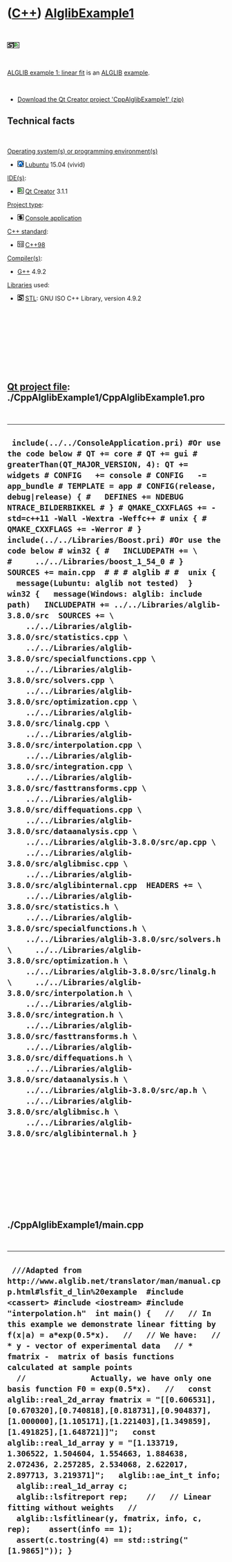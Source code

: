 
 

 

 

 

 

([C++](Cpp.md)) [AlglibExample1](CppAlglibExample1.md)
========================================================

 

![STL](PicStl.png)![Qt Creator](PicQtCreator.png)

 

[ALGLIB example 1: linear fit](CppAlglibExample1.md) is an
[ALGLIB](CppAlglib.md) [example](CppExample.md).

 

-   [Download the Qt Creator project
    'CppAlglibExample1' (zip)](CppAlglibExample1.zip)

Technical facts
---------------

 

[Operating system(s) or programming environment(s)](CppOs.md)

-   ![Lubuntu](PicLubuntu.png) [Lubuntu](CppLubuntu.md) 15.04 (vivid)

[IDE(s)](CppIde.md):

-   ![Qt Creator](PicQtCreator.png) [Qt Creator](CppQtCreator.md) 3.1.1

[Project type](CppQtProjectType.md):

-   ![console](PicConsole.png) [Console
    application](CppConsoleApplication.md)

[C++ standard](CppStandard.md):

-   ![C++98](PicCpp98.png) [C++98](Cpp98.md)

[Compiler(s)](CppCompiler.md):

-   [G++](CppGpp.md) 4.9.2

[Libraries](CppLibrary.md) used:

-   ![STL](PicStl.png) [STL](CppStl.md): GNU ISO C++ Library, version
    4.9.2

 

 

 

 

 

[Qt project file](CppQtProjectFile.md): ./CppAlglibExample1/CppAlglibExample1.pro
----------------------------------------------------------------------------------

 

  -----------------------------------------------------------------------------------------------------------------------------------------------------------------------------------------------------------------------------------------------------------------------------------------------------------------------------------------------------------------------------------------------------------------------------------------------------------------------------------------------------------------------------------------------------------------------------------------------------------------------------------------------------------------------------------------------------------------------------------------------------------------------------------------------------------------------------------------------------------------------------------------------------------------------------------------------------------------------------------------------------------------------------------------------------------------------------------------------------------------------------------------------------------------------------------------------------------------------------------------------------------------------------------------------------------------------------------------------------------------------------------------------------------------------------------------------------------------------------------------------------------------------------------------------------------------------------------------------------------------------------------------------------------------------------------------------------------------------------------------------------------------------------------------------------------------------------------------------------------------------------------------------------------------------------------------------------------------------------------------------------------------------------------------------------------------------------------------------------------------------------------------------------------------------------------------------------------
  ` include(../../ConsoleApplication.pri) #Or use the code below # QT += core # QT += gui # greaterThan(QT_MAJOR_VERSION, 4): QT += widgets # CONFIG   += console # CONFIG   -= app_bundle # TEMPLATE = app # CONFIG(release, debug|release) { #   DEFINES += NDEBUG NTRACE_BILDERBIKKEL # } # QMAKE_CXXFLAGS += -std=c++11 -Wall -Wextra -Weffc++ # unix { #   QMAKE_CXXFLAGS += -Werror # }  include(../../Libraries/Boost.pri) #Or use the code below # win32 { #   INCLUDEPATH += \ #     ../../Libraries/boost_1_54_0 # }  SOURCES += main.cpp  # # # alglib # #  unix {   message(Lubuntu: alglib not tested)  }  win32 {   message(Windows: alglib: include path)   INCLUDEPATH += ../../Libraries/alglib-3.8.0/src  SOURCES += \     ../../Libraries/alglib-3.8.0/src/statistics.cpp \     ../../Libraries/alglib-3.8.0/src/specialfunctions.cpp \     ../../Libraries/alglib-3.8.0/src/solvers.cpp \     ../../Libraries/alglib-3.8.0/src/optimization.cpp \     ../../Libraries/alglib-3.8.0/src/linalg.cpp \     ../../Libraries/alglib-3.8.0/src/interpolation.cpp \     ../../Libraries/alglib-3.8.0/src/integration.cpp \     ../../Libraries/alglib-3.8.0/src/fasttransforms.cpp \     ../../Libraries/alglib-3.8.0/src/diffequations.cpp \     ../../Libraries/alglib-3.8.0/src/dataanalysis.cpp \     ../../Libraries/alglib-3.8.0/src/ap.cpp \     ../../Libraries/alglib-3.8.0/src/alglibmisc.cpp \     ../../Libraries/alglib-3.8.0/src/alglibinternal.cpp  HEADERS += \     ../../Libraries/alglib-3.8.0/src/statistics.h \     ../../Libraries/alglib-3.8.0/src/specialfunctions.h \     ../../Libraries/alglib-3.8.0/src/solvers.h \     ../../Libraries/alglib-3.8.0/src/optimization.h \     ../../Libraries/alglib-3.8.0/src/linalg.h \     ../../Libraries/alglib-3.8.0/src/interpolation.h \     ../../Libraries/alglib-3.8.0/src/integration.h \     ../../Libraries/alglib-3.8.0/src/fasttransforms.h \     ../../Libraries/alglib-3.8.0/src/diffequations.h \     ../../Libraries/alglib-3.8.0/src/dataanalysis.h \     ../../Libraries/alglib-3.8.0/src/ap.h \     ../../Libraries/alglib-3.8.0/src/alglibmisc.h \     ../../Libraries/alglib-3.8.0/src/alglibinternal.h }`
  -----------------------------------------------------------------------------------------------------------------------------------------------------------------------------------------------------------------------------------------------------------------------------------------------------------------------------------------------------------------------------------------------------------------------------------------------------------------------------------------------------------------------------------------------------------------------------------------------------------------------------------------------------------------------------------------------------------------------------------------------------------------------------------------------------------------------------------------------------------------------------------------------------------------------------------------------------------------------------------------------------------------------------------------------------------------------------------------------------------------------------------------------------------------------------------------------------------------------------------------------------------------------------------------------------------------------------------------------------------------------------------------------------------------------------------------------------------------------------------------------------------------------------------------------------------------------------------------------------------------------------------------------------------------------------------------------------------------------------------------------------------------------------------------------------------------------------------------------------------------------------------------------------------------------------------------------------------------------------------------------------------------------------------------------------------------------------------------------------------------------------------------------------------------------------------------------------------

 

 

 

 

 

./CppAlglibExample1/main.cpp
----------------------------

 

  ----------------------------------------------------------------------------------------------------------------------------------------------------------------------------------------------------------------------------------------------------------------------------------------------------------------------------------------------------------------------------------------------------------------------------------------------------------------------------------------------------------------------------------------------------------------------------------------------------------------------------------------------------------------------------------------------------------------------------------------------------------------------------------------------------------------------------------------------------------------------------------------------------------------------------------------------------------------------------------------------------------------------------------------------------------------------------
  ` ///Adapted from http://www.alglib.net/translator/man/manual.cpp.html#lsfit_d_lin%20example  #include <cassert> #include <iostream> #include "interpolation.h"  int main() {   //   // In this example we demonstrate linear fitting by f(x|a) = a*exp(0.5*x).   //   // We have:   // * y - vector of experimental data   // * fmatrix -  matrix of basis functions calculated at sample points   //              Actually, we have only one basis function F0 = exp(0.5*x).   //   const alglib::real_2d_array fmatrix = "[[0.606531],[0.670320],[0.740818],[0.818731],[0.904837],[1.000000],[1.105171],[1.221403],[1.349859],[1.491825],[1.648721]]";   const alglib::real_1d_array y = "[1.133719, 1.306522, 1.504604, 1.554663, 1.884638, 2.072436, 2.257285, 2.534068, 2.622017, 2.897713, 3.219371]";   alglib::ae_int_t info;   alglib::real_1d_array c;   alglib::lsfitreport rep;    //   // Linear fitting without weights   //    alglib::lsfitlinear(y, fmatrix, info, c, rep);    assert(info == 1);   assert(c.tostring(4) == std::string("[1.9865]")); }`
  ----------------------------------------------------------------------------------------------------------------------------------------------------------------------------------------------------------------------------------------------------------------------------------------------------------------------------------------------------------------------------------------------------------------------------------------------------------------------------------------------------------------------------------------------------------------------------------------------------------------------------------------------------------------------------------------------------------------------------------------------------------------------------------------------------------------------------------------------------------------------------------------------------------------------------------------------------------------------------------------------------------------------------------------------------------------------------

 

 

 

 

 

 

This page has been created by the [tool](Tools.md)
[CodeToHtml](ToolCodeToHtml.md)
